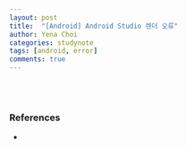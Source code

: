 ```yaml
---
layout: post
title:  "[Android] Android Studio 렌더 오류"
author: Yena Choi
categories: studynote
tags: [android, error]
comments: true
---
```

<br><br>


### References
-
